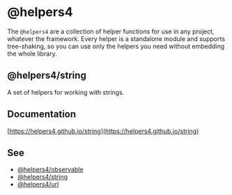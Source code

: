 # @helpers4

The `@helpers4` are a collection of helper functions for use in any project, whatever the framework.
Every helper is a standalone module and supports tree-shaking, so you can use only the helpers you need without embedding the whole library.

## @helpers4/string

A set of helpers for working with strings.

## Documentation

[https://helpers4.github.io/string](https://helpers4.github.io/string)

## See

- [@helpers4/observable](https://www.npmjs.com/package/@helpers4/observable)
- [@helpers4/string](https://www.npmjs.com/package/@helpers4/string)
- [@helpers4/url](https://www.npmjs.com/package/@helpers4/url)
